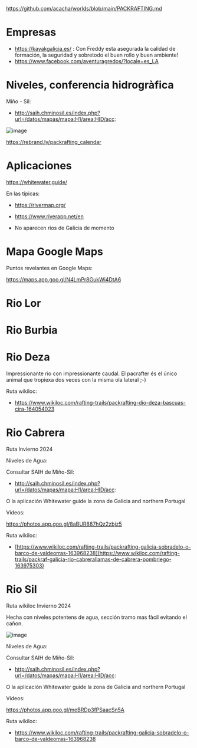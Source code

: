 https://github.com/acacha/worlds/blob/main/PACKRAFTING.md

# Empresas

- https://kayakgalicia.es/ : Con Freddy esta asegurada la calidad de formación, la seguridad y sobretodo el buen rollo y buen ambiente!
- https://www.facebook.com/aventuragredos/?locale=es_LA

# Niveles, conferencia hidrogràfica

Miño - Sil:
- http://saih.chminosil.es/index.php?url=/datos/mapas/mapa:H1/area:HID/acc:

![image](https://github.com/acacha/worlds/assets/4015406/88542706-92e8-403c-962f-89fc714d2efc)

https://rebrand.ly/packrafting_calendar

# Aplicaciones

https://whitewater.guide/

En las típicas:

- https://rivermap.org/
- https://www.riverapp.net/en

- No aparecen rios de Galicia de momento

# Mapa Google Maps

Puntos revelantes en Google Maps:

https://maps.app.goo.gl/N4LmPr8GukWi4DtA6

# Rio Lor

# Rio Burbia

# Rio Deza

Impressionante rio con impressionante caudal. El pacrafter és el único animal que tropiexa dos veces con la misma ola lateral ;-)

Ruta wikiloc:

- https://www.wikiloc.com/rafting-trails/packrafting-dio-deza-bascuas-cira-164054023

# Rio Cabrera

Ruta Invierno 2024


Niveles de Agua:

Consultar SAIH de Miño-Sil:

- http://saih.chminosil.es/index.php?url=/datos/mapas/mapa:H1/area:HID/acc:

O la aplicación Whitewater guide la zona de Galicia and northern Portugal

Vídeos:

https://photos.app.goo.gl/8aBUR887hQz2zbjz5

Ruta wikiloc:
- [https://www.wikiloc.com/rafting-trails/packrafting-galicia-sobradelo-o-barco-de-valdeorras-163968238](https://www.wikiloc.com/rafting-trails/packraf-galicia-rio-cabrerallamas-de-cabrera-pombriego-163975303)

# Rio Sil

Ruta wikiloc Invierno 2024

Hecha con niveles potentens de agua, sección tramo mas fàcil evitando el cañon.

![image](https://github.com/acacha/worlds/assets/4015406/92ad9570-2e96-486f-b9b1-e4c71f289991)


Niveles de Agua:

Consultar SAIH de Miño-Sil:

- http://saih.chminosil.es/index.php?url=/datos/mapas/mapa:H1/area:HID/acc:

O la aplicación Whitewater guide la zona de Galicia and northern Portugal

Vídeos:

https://photos.app.goo.gl/meBRDp3fPSaacSn5A

Ruta wikiloc:
- https://www.wikiloc.com/rafting-trails/packrafting-galicia-sobradelo-o-barco-de-valdeorras-163968238
